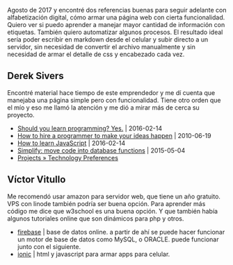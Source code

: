 Agosto de 2017 y encontré dos referencias buenas para seguir adelante con alfabetización digital, cómo armar una página web con cierta funcionalidad. Quiero ver si puedo aprender a manejar mayor cantidad de información con etiquetas. También quiero automatizar algunos procesos. El resultado ideal sería poder escribir en markdown desde el celular y subir directo a un servidor, sin necesidad de convertir el archivo manualmente y sin necesidad de armar el detalle de css y encabezado cada vez.

## Derek Sivers

Encontré material hace tiempo de este emprendedor y me dí cuenta que manejaba una página simple pero con funcionalidad. Tiene otro orden que el mío y eso me llamó la atención y me dió a mirar más de cerca su proyecto.

- [Should you learn programming? Yes.](https://sivers.org/prog) | 2016-02-14
- [How to hire a programmer to make your ideas happen](https://sivers.org/how2hire) | 2010-06-19
- [How to learn JavaScript](https://sivers.org/learn-js) | 2016-02-14
- [Simplify: move code into database functions](https://sivers.org/pg) | 2015-05-04
- [Projects » Technology Preferences](https://sivers.org/code) 

## Víctor Vitullo

Me recomendó usar amazon para servidor web, que tiene un año gratuito. VPS con linode también podría ser buena opción. Para aprender más código me dice que w3school es una buena opción. Y que también había algunos tutoriales online que son dinámicos para php y otros.

- [firebase](https://firebase.google.com/) | base de datos online. a partir de ahí se puede hacer funcionar un motor de base de datos como MySQL, o ORACLE. puede funcionar junto con el siguiente.
- [ionic](http://ionicframework.com/) | html y javascript para armar apps para celular.
